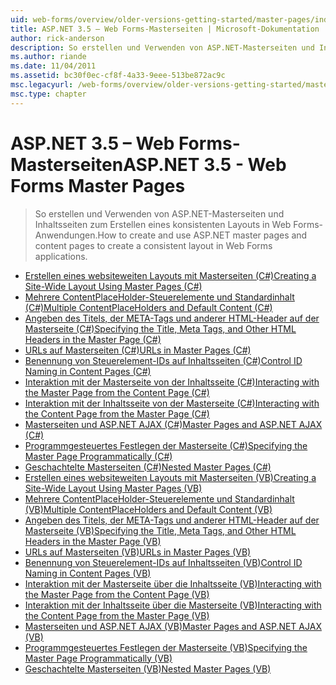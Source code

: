 ```yaml
---
uid: web-forms/overview/older-versions-getting-started/master-pages/index
title: ASP.NET 3.5 – Web Forms-Masterseiten | Microsoft-Dokumentation
author: rick-anderson
description: So erstellen und Verwenden von ASP.NET-Masterseiten und Inhaltsseiten zum Erstellen eines konsistenten Layouts in Web Forms-Anwendungen.
ms.author: riande
ms.date: 11/04/2011
ms.assetid: bc30f0ec-cf8f-4a33-9eee-513be872ac9c
msc.legacyurl: /web-forms/overview/older-versions-getting-started/master-pages
msc.type: chapter
---
```

<a name="aspnet-35---web-forms-master-pages"></a><span data-ttu-id="3d4e0-103">ASP.NET 3.5 – Web Forms-Masterseiten</span><span class="sxs-lookup"><span data-stu-id="3d4e0-103">ASP.NET 3.5 - Web Forms Master Pages</span></span>
====================
> <span data-ttu-id="3d4e0-104">So erstellen und Verwenden von ASP.NET-Masterseiten und Inhaltsseiten zum Erstellen eines konsistenten Layouts in Web Forms-Anwendungen.</span><span class="sxs-lookup"><span data-stu-id="3d4e0-104">How to create and use ASP.NET master pages and content pages to create a consistent layout in Web Forms applications.</span></span>


- [<span data-ttu-id="3d4e0-105">Erstellen eines websiteweiten Layouts mit Masterseiten (C#)</span><span class="sxs-lookup"><span data-stu-id="3d4e0-105">Creating a Site-Wide Layout Using Master Pages (C#)</span></span>](creating-a-site-wide-layout-using-master-pages-cs.md)
- [<span data-ttu-id="3d4e0-106">Mehrere ContentPlaceHolder-Steuerelemente und Standardinhalt (C#)</span><span class="sxs-lookup"><span data-stu-id="3d4e0-106">Multiple ContentPlaceHolders and Default Content (C#)</span></span>](multiple-contentplaceholders-and-default-content-cs.md)
- [<span data-ttu-id="3d4e0-107">Angeben des Titels, der META-Tags und anderer HTML-Header auf der Masterseite (C#)</span><span class="sxs-lookup"><span data-stu-id="3d4e0-107">Specifying the Title, Meta Tags, and Other HTML Headers in the Master Page (C#)</span></span>](specifying-the-title-meta-tags-and-other-html-headers-in-the-master-page-cs.md)
- [<span data-ttu-id="3d4e0-108">URLs auf Masterseiten (C#)</span><span class="sxs-lookup"><span data-stu-id="3d4e0-108">URLs in Master Pages (C#)</span></span>](urls-in-master-pages-cs.md)
- [<span data-ttu-id="3d4e0-109">Benennung von Steuerelement-IDs auf Inhaltsseiten (C#)</span><span class="sxs-lookup"><span data-stu-id="3d4e0-109">Control ID Naming in Content Pages (C#)</span></span>](control-id-naming-in-content-pages-cs.md)
- [<span data-ttu-id="3d4e0-110">Interaktion mit der Masterseite von der Inhaltsseite (C#)</span><span class="sxs-lookup"><span data-stu-id="3d4e0-110">Interacting with the Master Page from the Content Page (C#)</span></span>](interacting-with-the-master-page-from-the-content-page-cs.md)
- [<span data-ttu-id="3d4e0-111">Interaktion mit der Inhaltsseite von der Masterseite (C#)</span><span class="sxs-lookup"><span data-stu-id="3d4e0-111">Interacting with the Content Page from the Master Page (C#)</span></span>](interacting-with-the-content-page-from-the-master-page-cs.md)
- [<span data-ttu-id="3d4e0-112">Masterseiten und ASP.NET AJAX (C#)</span><span class="sxs-lookup"><span data-stu-id="3d4e0-112">Master Pages and ASP.NET AJAX (C#)</span></span>](master-pages-and-asp-net-ajax-cs.md)
- [<span data-ttu-id="3d4e0-113">Programmgesteuertes Festlegen der Masterseite (C#)</span><span class="sxs-lookup"><span data-stu-id="3d4e0-113">Specifying the Master Page Programmatically (C#)</span></span>](specifying-the-master-page-programmatically-cs.md)
- [<span data-ttu-id="3d4e0-114">Geschachtelte Masterseiten (C#)</span><span class="sxs-lookup"><span data-stu-id="3d4e0-114">Nested Master Pages (C#)</span></span>](nested-master-pages-cs.md)
- [<span data-ttu-id="3d4e0-115">Erstellen eines websiteweiten Layouts mit Masterseiten (VB)</span><span class="sxs-lookup"><span data-stu-id="3d4e0-115">Creating a Site-Wide Layout Using Master Pages (VB)</span></span>](creating-a-site-wide-layout-using-master-pages-vb.md)
- [<span data-ttu-id="3d4e0-116">Mehrere ContentPlaceHolder-Steuerelemente und Standardinhalt (VB)</span><span class="sxs-lookup"><span data-stu-id="3d4e0-116">Multiple ContentPlaceHolders and Default Content (VB)</span></span>](multiple-contentplaceholders-and-default-content-vb.md)
- [<span data-ttu-id="3d4e0-117">Angeben des Titels, der META-Tags und anderer HTML-Header auf der Masterseite (VB)</span><span class="sxs-lookup"><span data-stu-id="3d4e0-117">Specifying the Title, Meta Tags, and Other HTML Headers in the Master Page (VB)</span></span>](specifying-the-title-meta-tags-and-other-html-headers-in-the-master-page-vb.md)
- [<span data-ttu-id="3d4e0-118">URLs auf Masterseiten (VB)</span><span class="sxs-lookup"><span data-stu-id="3d4e0-118">URLs in Master Pages (VB)</span></span>](urls-in-master-pages-vb.md)
- [<span data-ttu-id="3d4e0-119">Benennung von Steuerelement-IDs auf Inhaltsseiten (VB)</span><span class="sxs-lookup"><span data-stu-id="3d4e0-119">Control ID Naming in Content Pages (VB)</span></span>](control-id-naming-in-content-pages-vb.md)
- [<span data-ttu-id="3d4e0-120">Interaktion mit der Masterseite über die Inhaltsseite (VB)</span><span class="sxs-lookup"><span data-stu-id="3d4e0-120">Interacting with the Master Page from the Content Page (VB)</span></span>](interacting-with-the-master-page-from-the-content-page-vb.md)
- [<span data-ttu-id="3d4e0-121">Interaktion mit der Inhaltsseite über die Masterseite (VB)</span><span class="sxs-lookup"><span data-stu-id="3d4e0-121">Interacting with the Content Page from the Master Page (VB)</span></span>](interacting-with-the-content-page-from-the-master-page-vb.md)
- [<span data-ttu-id="3d4e0-122">Masterseiten und ASP.NET AJAX (VB)</span><span class="sxs-lookup"><span data-stu-id="3d4e0-122">Master Pages and ASP.NET AJAX (VB)</span></span>](master-pages-and-asp-net-ajax-vb.md)
- [<span data-ttu-id="3d4e0-123">Programmgesteuertes Festlegen der Masterseite (VB)</span><span class="sxs-lookup"><span data-stu-id="3d4e0-123">Specifying the Master Page Programmatically (VB)</span></span>](specifying-the-master-page-programmatically-vb.md)
- [<span data-ttu-id="3d4e0-124">Geschachtelte Masterseiten (VB)</span><span class="sxs-lookup"><span data-stu-id="3d4e0-124">Nested Master Pages (VB)</span></span>](nested-master-pages-vb.md)

